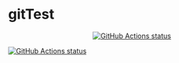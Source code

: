 # gitTest
<p align="center">
  <a href="https://github.com/gmadro/gitTest"><img alt="GitHub Actions status" src="https://github.com/gmadro/GitTest/workflows/Create-Branch/badge.svg"></a>
  
  <a href="https://github.com/gmadro/gitTest"><img alt="GitHub Actions status" src="https://github.com/gmadro/GitTest/workflows/Test-Code/badge.svg"></a>
</p>
